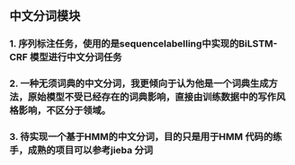 ## 中文分词模块

### 1. 序列标注任务，使用的是sequencelabelling中实现的BiLSTM-CRF 模型进行中文分词任务

### 2. 一种无须词典的中文分词，我更倾向于认为他是一个词典生成方法，原始模型不受已经存在的词典影响，直接由训练数据中的写作风格影响，不区分于领域。

### 3. 待实现一个基于HMM的中文分词，目的只是用于HMM 代码的练手，成熟的项目可以参考jieba 分词
